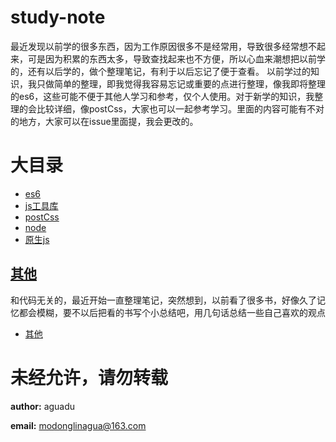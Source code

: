# study-note

最近发现以前学的很多东西，因为工作原因很多不是经常用，导致很多经常想不起来，可是因为积累的东西太多，导致查找起来也不方便，所以心血来潮想把以前学的，还有以后学的，做个整理笔记，有利于以后忘记了便于查看。
以前学过的知识，我只做简单的整理，即我觉得我容易忘记或重要的点进行整理，像我即将整理的es6，这些可能不便于其他人学习和参考，仅个人使用。对于新学的知识，我整理的会比较详细，像postCss，大家也可以一起参考学习。里面的内容可能有不对的地方，大家可以在issue里面提，我会更改的。


# 大目录

* [es6](/es6/README.md)
* [js工具库](/js工具库/README.md)
* [postCss](/postCss/README.md)
* [node](/node/README.md)
* [原生js](/原生js/README.md)


## [其他](/其他/README.md)

和代码无关的，最近开始一直整理笔记，突然想到，以前看了很多书，好像久了记忆都会模糊，要不以后把看的书写个小总结吧，用几句话总结一些自己喜欢的观点

* [其他](/其他/README.md)


# 未经允许，请勿转载

**author:** aguadu

**email:** modonglinagua@163.com